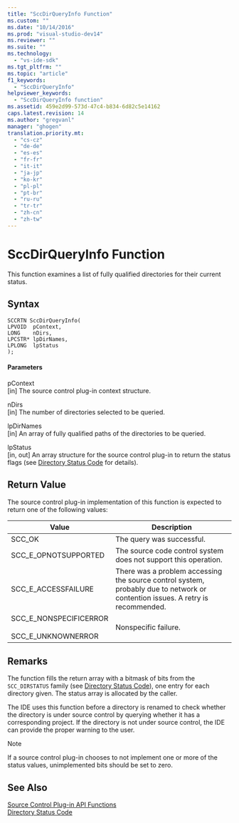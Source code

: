 ```yaml
---
title: "SccDirQueryInfo Function"
ms.custom: ""
ms.date: "10/14/2016"
ms.prod: "visual-studio-dev14"
ms.reviewer: ""
ms.suite: ""
ms.technology: 
  - "vs-ide-sdk"
ms.tgt_pltfrm: ""
ms.topic: "article"
f1_keywords: 
  - "SccDirQueryInfo"
helpviewer_keywords: 
  - "SccDirQueryInfo function"
ms.assetid: 459e2d99-573d-47c4-b834-6d82c5e14162
caps.latest.revision: 14
ms.author: "gregvanl"
manager: "ghogen"
translation.priority.mt: 
  - "cs-cz"
  - "de-de"
  - "es-es"
  - "fr-fr"
  - "it-it"
  - "ja-jp"
  - "ko-kr"
  - "pl-pl"
  - "pt-br"
  - "ru-ru"
  - "tr-tr"
  - "zh-cn"
  - "zh-tw"
---
```

# SccDirQueryInfo Function
This function examines a list of fully qualified directories for their current status.  
  
## Syntax  
  
```cpp#  
SCCRTN SccDirQueryInfo(  
LPVOID  pContext,  
LONG    nDirs,  
LPCSTR* lpDirNames,  
LPLONG  lpStatus  
);  
```  
  
#### Parameters  
 pContext  
 [in] The source control plug-in context structure.  
  
 nDirs  
 [in] The number of directories selected to be queried.  
  
 lpDirNames  
 [in] An array of fully qualified paths of the directories to be queried.  
  
 lpStatus  
 [in, out] An array structure for the source control plug-in to return the status flags (see [Directory Status Code](../extensibility/directory-status-code-enumerator.md) for details).  
  
## Return Value  
 The source control plug-in implementation of this function is expected to return one of the following values:  
  
|Value|Description|  
|-----------|-----------------|  
|SCC_OK|The query was successful.|  
|SCC_E_OPNOTSUPPORTED|The source code control system does not support this operation.|  
|SCC_E_ACCESSFAILURE|There was a problem accessing the source control system, probably due to network or contention issues. A retry is recommended.|  
|SCC_E_NONSPECIFICERROR<br /><br /> SCC_E_UNKNOWNERROR|Nonspecific failure.|  
  
## Remarks  
 The function fills the return array with a bitmask of bits from the `SCC_DIRSTATUS` family (see [Directory Status Code](../extensibility/directory-status-code-enumerator.md)), one entry for each directory given. The status array is allocated by the caller.  
  
 The IDE uses this function before a directory is renamed to check whether the directory is under source control by querying whether it has a corresponding project. If the directory is not under source control, the IDE can provide the proper warning to the user.  
  
> [!NOTE]
>  If a source control plug-in chooses to not implement one or more of the status values, unimplemented bits should be set to zero.  
  
## See Also  
 [Source Control Plug-in API Functions](../extensibility/source-control-plug-in-api-functions.md)   
 [Directory Status Code](../extensibility/directory-status-code-enumerator.md)